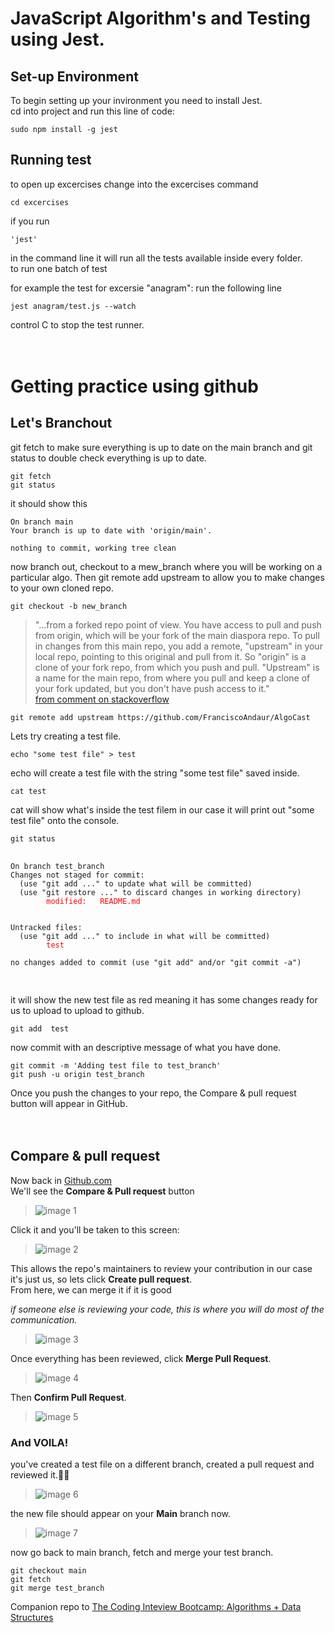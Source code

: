 # JavaScript Algorithm's and Testing using Jest.

## **Set-up Environment**

To begin setting up your invironment you need to install Jest.<br>
cd into project and run this line of code:
```
sudo npm install -g jest
```

## **Running test**

to open up excercises change into the excercises command<br>
```
cd excercises
```
if you run 
```
'jest'
```
in the command line it will run all the tests available inside every folder.<br>
to run one batch of test 

for example the test for excersie "anagram": run the following line
```
jest anagram/test.js --watch
```
control C to stop the test runner.
<br>
<br>
<br>

# Getting practice using github


## **Let's Branchout**

git fetch to make sure everything is up to date on the main branch and git status to double check everything is up to date.

```
git fetch
git status
```
it should show this
```
On branch main
Your branch is up to date with 'origin/main'.

nothing to commit, working tree clean
```
now branch out, checkout to a mew_branch where you will be working on a particular algo. Then git remote add upstream to allow you to make changes to your own cloned repo.
```
git checkout -b new_branch
```
>"...from a forked repo point of view. You have access to pull and push from origin, which will be your fork of the main diaspora repo. To pull in changes from this main repo, you add a remote, "upstream" in your local repo, pointing to this original and pull from it.
>So "origin" is a clone of your fork repo, from which you push and pull. "Upstream" is a name for the main repo, from where you pull and keep a clone of your fork updated, but you don't have push access to it." <br>
[from comment on stackoverflow](https://stackoverflow.com/questions/8948803/what-does-git-remote-add-upstream-help-achieve)
```
git remote add upstream https://github.com/FranciscoAndaur/AlgoCast
```
Lets try creating a test file.
```
echo "some test file" > test
```
echo will create a test file with the string "some test file" saved inside.
```
cat test
```
cat will show what's inside the test filem in our case it will print out "some test file" onto the console.
```
git status
```

<script src="https://cdn.jsdelivr.net/gh/google/code-prettify@master/loader/run_prettify.js"></script>
  <pre>
    <code class="prettyprint">
On branch test_branch
Changes not staged for commit:
  (use "git add <file>..." to update what will be committed)
  (use "git restore <file>..." to discard changes in working directory)
        <span style="color:red">modified:   README.md</span>
        

Untracked files:
  (use "git add <file>..." to include in what will be committed)
        <span style="color:red">test</span>

no changes added to commit (use "git add" and/or "git commit -a")
    </code>
  </pre>

it will show the new test file as red meaning it has some changes ready for us to upload to upload to github.

```
git add  test
```
now commit with an descriptive message of what you have done.
```
git commit -m 'Adding test file to test_branch'
git push -u origin test_branch
```

Once you push the changes to your repo, the Compare & pull request button will appear in GitHub.
<br>
<br>
<br>

## **Compare & pull request**

Now back in [Github.com](https://github.com/)<br>
We'll see the **Compare & Pull request** button<br>

>    ![image 1](/images/1.jpg)<br>

Click it and you'll be taken to this screen:<br>

>    ![image 2](/images/2.jpg)<br>

This allows the repo's maintainers to review your contribution in our case it's just us, so lets click **Create pull request**.<br>
From here, we can merge it if it is good<br>

*if someone else is reviewing your code, this is where you will do most of the communication.*<br>

>   ![image 3](/images/3.jpg)<br>

Once everything has been reviewed, click **Merge Pull Request**.<br>

>   ![image 4](/images/4.jpg)<br>

Then **Confirm Pull Request**.<br>

>   ![image 5](/images/5.jpg)<br>

### And VOILA!
you've created a test file on a different branch, created a pull request and reviewed it.👏🏼<br>

>   ![image 6](/images/6.jpg)<br>

the new file should appear on your **Main** branch now.

>   ![image 7](/images/7.jpg)<br>

now go back to main branch, fetch and merge your test branch.

```
git checkout main
git fetch
git merge test_branch
```

Companion repo to [The Coding Inteview Bootcamp: Algorithms + Data Structures](https://www.udemy.com/course/coding-interview-bootcamp-algorithms-and-data-structure/)
